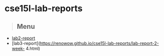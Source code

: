 # cse15l-lab-reports

>## Menu


* [lab2-report](https://renowow.github.io/cse15l-lab-reports/lab-report-1-week-%202.html)
* [lab3-report](https://renowow.github.io/cse15l-lab-reports/lab-report-2-week- 4.html)

